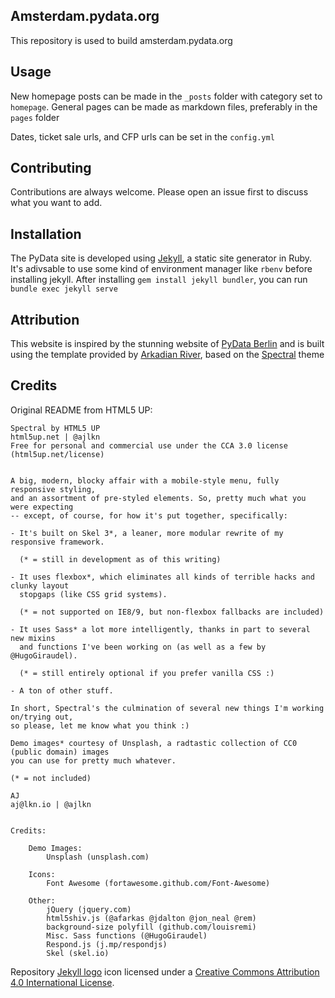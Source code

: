 ## Amsterdam.pydata.org

This repository is used to build amsterdam.pydata.org

## Usage

New homepage posts can be made in the `_posts` folder with category set to `homepage`. General pages can be made as markdown files, preferably in the `pages` folder

Dates, ticket sale urls, and CFP urls can be set in the `config.yml`

## Contributing

Contributions are always welcome. Please open an issue first to discuss what you want to add.

## Installation

The PyData site is developed using [Jekyll](https://jekyllrb.com), a static site generator in Ruby. It's adivsable to use some kind of environment manager like `rbenv` before installing jekyll. After installing `gem install jekyll bundler`, you can run `bundle exec jekyll serve`

## Attribution

This website is inspired by the stunning website of [PyData Berlin](https://berlin.pydata.org) and is built using the template provided by [Arkadian River](https://github.com/arkadianriver/arkadianriver.com), based on the [Spectral](http://html5up.net/spectral) theme

## Credits

Original README from HTML5 UP:

```
Spectral by HTML5 UP
html5up.net | @ajlkn
Free for personal and commercial use under the CCA 3.0 license (html5up.net/license)


A big, modern, blocky affair with a mobile-style menu, fully responsive styling,
and an assortment of pre-styled elements. So, pretty much what you were expecting
-- except, of course, for how it's put together, specifically:

- It's built on Skel 3*, a leaner, more modular rewrite of my responsive framework.

  (* = still in development as of this writing)

- It uses flexbox*, which eliminates all kinds of terrible hacks and clunky layout
  stopgaps (like CSS grid systems).

  (* = not supported on IE8/9, but non-flexbox fallbacks are included)

- It uses Sass* a lot more intelligently, thanks in part to several new mixins
  and functions I've been working on (as well as a few by @HugoGiraudel).

  (* = still entirely optional if you prefer vanilla CSS :)

- A ton of other stuff.

In short, Spectral's the culmination of several new things I'm working on/trying out,
so please, let me know what you think :)

Demo images* courtesy of Unsplash, a radtastic collection of CC0 (public domain) images
you can use for pretty much whatever.

(* = not included)

AJ
aj@lkn.io | @ajlkn


Credits:

	Demo Images:
		Unsplash (unsplash.com)

	Icons:
		Font Awesome (fortawesome.github.com/Font-Awesome)

	Other:
		jQuery (jquery.com)
		html5shiv.js (@afarkas @jdalton @jon_neal @rem)
		background-size polyfill (github.com/louisremi)
		Misc. Sass functions (@HugoGiraudel)
		Respond.js (j.mp/respondjs)
		Skel (skel.io)

```

Repository [Jekyll logo](https://github.com/jekyll/brand) icon licensed under a [Creative Commons Attribution 4.0 International License](http://choosealicense.com/licenses/cc-by-4.0/).
